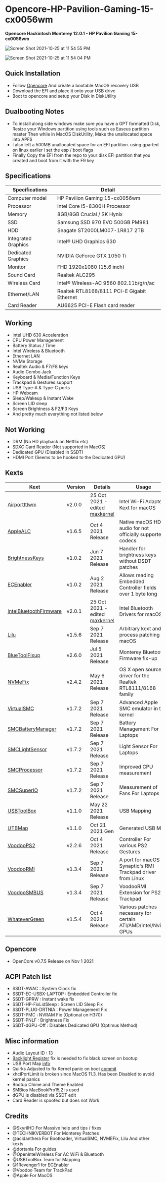 # Opencore-HP-Pavilion-Gaming-15-cx0056wm

<B>Opencore Hackintosh Monterey 12.0.1 - HP Pavilion Gaming 15-cx0056wm</B>

![Screen Shot 2021-10-25 at 11 54 55 PM](https://user-images.githubusercontent.com/25624482/138761410-be67e0f2-8c03-4647-a8de-01320fe8620b.png)

![Screen Shot 2021-10-25 at 11 54 04 PM](https://user-images.githubusercontent.com/25624482/138761360-979d781a-73d7-49c5-b581-e585fa306647.png)

## Quick Installation
- Follow [Opencore](https://dortania.github.io/OpenCore-Install-Guide/installer-guide/) And create a bootable MacOS recovery USB
- Download the EFI and place it onto your USB drive
- Boot to opencore and setup your Disk in DiskUtility

## Dualbooting Notes
- To install along side windows make sure you have a GPT formatted Disk, Resize your Windows partition using tools such as Easeus partition master Then while in MacOS DiskUtility, Make the unallocated space into APFS
- I also left a 500MB unallocated space for an EFI partition. using gparted on linux earlier  i set the esp / boot flags
- Finally Copy the EFI from the repo to your disk EFI partition that you created and boot from it with the F9 key

## Specifications

| Specifications      | Detail                                      |
| ------------------- | ------------------------------------------- |
| Computer model      | HP Pavilion Gaming 15-cx0056wm              |
| Processor           | Intel Core i5-8300H Processor               |
| Memory              | 8GB/8GB Crucial / SK Hynix                  |
| SSD		              | Samsung SSD 970 EVO 500GB	PM981		          |
| HDD		              | Seagate ST2000LM007-1R817 2TB			 	        |
| Integrated Graphics | Intel® UHD Graphics 630                     |
| Dedicated Graphics  | NVIDIA GeForce GTX 1050 Ti                  |
| Monitor             | FHD 1920x1080 (15.6 inch)                   |
| Sound Card          | Realtek ALC295					                    |
| Wireless Card       | Intel® Wireless-AC 9560 802.11b/g/n/ac      |
| Ethernet/LAN        | Realtek RTL8168/8111 PCI-E Gigabit Ethernet |
| Card Reader         | AU6625 PCI-E Flash card reader              |

## Working
- Intel UHD 630 Acceleration
- CPU Power Management
- Battery Status / Time
- Intel Wireless & Bluetooth
- Ethernet LAN
- NVMe Storage
- Realtek Audio & F7/F8 keys
- Audio Combo Jack
- Keyboard & Media/Function Keys
- Trackpad & Gestures support
- USB Type-A & Type-C ports
- HP Webcam
- Sleep/Wakeup & Instant Wake
- Screen LID sleep
- Screen Brightness & F2/F3 Keys
- And pretty much everything not listed below

## Not Working
- DRM (No HD playback on Netflix etc)
- SDXC Card Reader (Not supported in MacOS)
- Dedicated GPU (Disabled in SSDT)
- HDMI Port (Seems to be hooked to the Dedicated GPU)

## Kexts
| Kext                               | Version | Details                | Usage                                                                 |
| ---------------------------------- | ------- | ---------------------- | --------------------------------------------------------------------- |
| [AirportItlwm](https://github.com/OpenIntelWireless/itlwm)                   | v2.0.0  | 25 Oct 2021 - edited [maxkernel](https://github.com/ananjaser1211/Opencore-HP-Pavilion-Gaming-15-cx0056wm/commit/117b32345c4988f78bb91fb1df236f63bc64c2d2)    | Intel Wi-Fi Adapter Kext for macOS                                    |
| [AppleALC](https://github.com/acidanthera/AppleALC)                       | v1.6.5  | Oct 4 2021 Release     | Native macOS HD audio for not officially supported codecs             |
| [BrightnessKeys](https://github.com/acidanthera/BrightnessKeys)                 | v1.0.2  | Jun 7 2021 Release     | Handler for brightness keys without DSDT patches                      |
| [ECEnabler](https://github.com/1Revenger1/ECEnabler)                      | v1.0.2  | Aug 2 2021 Release     | Allows reading Embedded Controller fields over 1 byte long            |
| [IntelBluetoothFirmware](https://github.com/OpenIntelWireless/IntelBluetoothFirmware)         | v2.0.1  | 25 Oct 2021 - edited [maxkernel](https://github.com/ananjaser1211/Opencore-HP-Pavilion-Gaming-15-cx0056wm/commit/117b32345c4988f78bb91fb1df236f63bc64c2d2)    | Intel Bluetooth Drivers for macOS                                     |
| [Lilu](https://github.com/acidanthera/Lilu)                           | v1.5.6  | Sep 7 2021 Release     | Arbitrary kext and process patching on macOS                          |
| [BlueToolFixup](https://github.com/acidanthera/BrcmPatchRAM)                           | v2.6.0  | Jul 5 2021 Release     | Monterey Bluetooth Firmware fix-up
| [NVMeFix](https://github.com/acidanthera/NVMeFix)                        | v2.4.2  | May 6 2021 Release     | OS X open source driver for the Realtek RTL8111/8168 family           |
| [VirtualSMC](https://github.com/acidanthera/VirtualSMC)                     | v1.7.2  | Sep 7 2021 Release     | Advanced Apple SMC emulator in the kernel                             |
| [SMCBatteryManager](https://github.com/acidanthera/VirtualSMC)              | v1.7.2  | Sep 7 2021 Release     | Battery Management For Laptops                                        |
| [SMCLightSensor](https://github.com/acidanthera/VirtualSMC)                 | v1.7.2  | Sep 7 2021 Release     | Light Sensor For Laptops                                              |
| [SMCProcessor](https://github.com/acidanthera/VirtualSMC)                   | v1.7.2  | Sep 7 2021 Release     | Improved CPU measurement                                              |
| [SMCSuperIO](https://github.com/acidanthera/VirtualSMC)                     | v1.7.2  | Sep 7 2021 Release     | Measurement of Fans For Laptops                                       |
| [USBToolBox](https://github.com/USBToolBox/kext)                     | v1.1.0  | May 22 2021 Release    | USB Mapping                                                           |
| [UTBMap](https://github.com/USBToolBox/kext)                         | v1.1.0  | Oct 21 2021 Gen        | Generated USB Map                                                     |
| [VoodooPS2](https://github.com/acidanthera/VoodooPS2)                      | v2.2.6  | Oct 4 2021 Release     | Controller For various PS2 Gestures                                   |
| [VoodooRMI](https://github.com/VoodooSMBus/VoodooRMI)                      | v1.3.4  | Sep 7 2021 Release     | A port for macOS of Synaptic's RMI Trackpad driver from Linux         |
| [VoodooSMBUS](https://github.com/VoodooSMBus/VoodooRMI)                    | v1.3.4  | Sep 7 2021 Release     | VoodooRMI Extension for PS2 Trackpad                                  |
| [WhateverGreen](https://github.com/acidanthera/WhateverGreen)                  | v1.5.4  | Oct 4 2021 Release     | Various patches necessary for certain ATI/AMD/Intel/Nvidia GPUs       |

## Opencore
- OpenCore v0.7.5 Release on Nov 1 2021

## ACPI Patch list
- SSDT-AWAC : System Clock fix
- SSDT-EC-USBX-LAPTOP : Embedded Controller fix
- SSDT-GPRW : Instant wake fix
- SSDT-HP-FixLidSleep : Screen LID Sleep Fix
- SSDT-PLUG-DRTNIA : Power Management Fix
- SSDT-PMC : NVRAM Fix (Optional on H370)
- SSDT-PNLF : Brightness Fix
- SSDT-dGPU-Off : Disables Dedicated GPU (Optimus Method)

## Misc information
- Audio Layout ID : 13
- [Backlight Register](https://github.com/ananjaser1211/Opencore-HP-Pavilion-Gaming-15-cx0056wm/commit/5b8c3a12f79ddb463ffe774c052cf00ad6dda0d8) fix is needed to fix black screen on bootup
- USB Port Map [info](https://github.com/ananjaser1211/Opencore-HP-Pavilion-Gaming-15-cx0056wm/commit/e6eb9aa1a21bef35153f1993c7ae1534bd0b33ad)
- Quirks Adjusted to fix Kernel panic on boot [commit](https://github.com/ananjaser1211/Opencore-HP-Pavilion-Gaming-15-cx0056wm/commit/8258d55462a9d0fe94edc516f2be52b85ebb0799)
- xhciPortLimit is broken since MacOS 11.3. Has been Disabled to avoid kernel panics
- Bootup Chime and Theme Enabled
- SMBios MacBookPro15,2 is used
- dGPU is disabled via SSDT edit
- Card Reader is spoofed but does not Work

## Credits
- @SkyrilHD For Massive help and tips / fixes
- @TECHNIKVERBOT For Monterey Patches
- @acidanthera For Bootloader, VirtualSMC, NVMEFix, Lilu And other kexts
- @dortania For guides
- @OpenIntelWireless For AC WiFi & Bluetooth
- @USBToolBox Team for Mapping
- @1Revenger1 for ECEnabler
- @Voodoo Team for TrackPad
- @Apple For MacOS
